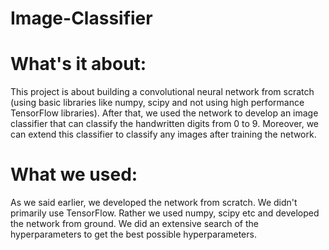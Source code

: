 # Image-Classifier

# What's it about:
This project is about building a convolutional neural network from scratch (using basic libraries like numpy, scipy and not using high performance TensorFlow libraries). After that, we used the network to develop an image classifier that can classify the handwritten digits from 0 to 9. Moreover, we can extend this classifier to classify any images after training the network.

# What we used:
As we said earlier, we developed the network from scratch. We didn't primarily use TensorFlow. Rather we used numpy, scipy etc and developed the network from ground. We did an extensive search of the hyperparameters to get the best possible hyperparameters.
